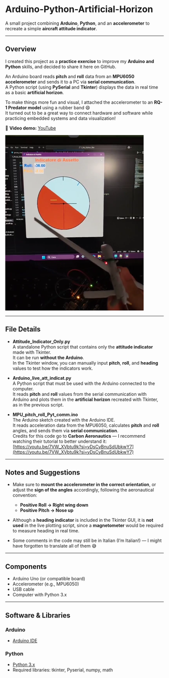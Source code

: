 # Arduino-Python-Artificial-Horizon

A small project combining **Arduino**, **Python**, and an **accelerometer** to recreate a simple **aircraft attitude indicator**.

---

## Overview

I created this project as a **practice exercise** to improve my **Arduino and Python** skills, and decided to share it here on GitHub.  

An Arduino board reads **pitch** and **roll** data from an **MPU6050 accelerometer** and sends it to a PC via **serial communication**.  
A Python script (using **PySerial** and **Tkinter**) displays the data in real time as a basic **artificial horizon**.

To make things more fun and visual, I attached the accelerometer to an **RQ-1 Predator model** using a rubber band 😄  
It turned out to be a great way to connect hardware and software while practicing embedded systems and data visualization!

🎥 **Video demo:** [YouTube](https://youtube.com/shorts/nl1kET7p0yA?si=YtbqkHNL75Do1jj0)

![My setup](screen.png)

---

## File Details

- **Attitude_Indicator_Only.py**  
  A standalone Python script that contains only the **attitude indicator** made with Tkinter.  
  It can be run **without the Arduino**.  
  In the Tkinter window, you can manually input **pitch**, **roll**, and **heading** values to test how the indicators work.

- **Arduino_live_att_indicat.py**  
  A Python script that must be used with the Arduino connected to the computer.  
  It reads **pitch** and **roll** values from the serial communication with Arduino and plots them in the **artificial horizon** recreated with Tkinter, as in the previous script.

- **MPU_pitch_roll_Pyt_comm.ino**  
  The Arduino sketch created with the Arduino IDE.  
  It reads acceleration data from the MPU6050, calculates **pitch** and **roll** angles, and sends them via **serial communication**.  
  Credits for this code go to **Carbon Aeronautics** — I recommend watching their tutorial to better understand it:  
  [https://youtu.be/7VW_XVbtu9k?si=yDsCyBnuSdUbkwY7](https://youtu.be/7VW_XVbtu9k?si=yDsCyBnuSdUbkwY7)

---

## Notes and Suggestions

- Make sure to **mount the accelerometer in the correct orientation**, or adjust the **sign of the angles** accordingly, following the aeronautical convention:  
  - **Positive Roll → Right wing down**  
  - **Positive Pitch → Nose up**

- Although a **heading indicator** is included in the Tkinter GUI, it is **not used** in the live plotting script, since a **magnetometer** would be required to measure heading in real time.

- Some comments in the code may still be in Italian (I’m Italian!) — I might have forgotten to translate all of them 😅

---

## Components

- Arduino Uno (or compatible board)  
- Accelerometer (e.g., MPU6050)  
- USB cable  
- Computer with Python 3.x  

---

## Software & Libraries

### Arduino
- [Arduino IDE](https://www.arduino.cc/en/software)

### Python
- [Python 3.x](https://www.python.org/)
- Required libraries:  tkinter, Pyserial, numpy, math
